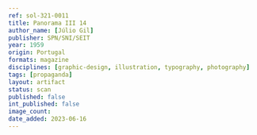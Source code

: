 ```yaml
---
ref: sol-321-0011
title: Panorama III 14
author_name: [Júlio Gil]
publisher: SPN/SNI/SEIT
year: 1959
origin: Portugal
formats: magazine
disciplines: [graphic-design, illustration, typography, photography]
tags: [propaganda]
layout: artifact
status: scan
published: false
int_published: false
image_count:
date_added: 2023-06-16
---
```

